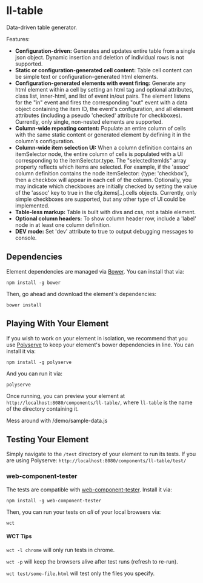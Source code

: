 # ll-table

Data-driven table generator.

Features:

- **Configuration-driven:** Generates and updates entire table from a single json object. Dynamic insertion and deletion of individual rows is not supported.
- **Static or configuration-generated cell content:** Table cell content can be simple text or configuration-generated html elements.
- **Configuration-generated elements with event firing:** Generate any html element within a cell by setting an html tag and optional attributes, class list, inner-html, and list of event in/out pairs. The element listens for the "in" event and fires the corresponding "out" event with a data object containing the item ID, the event's configuration, and all element attributes (including a pseudo 'checked' attribute for checkboxes). Currently, only single, non-nested elements are supported.
- **Column-wide repeating content:** Populate an entire column of cells with the same static content or generated element by defining it in the column's configuration.
- **Column-wide item selection UI:** When a column definition contains an itemSelector node, the entire column of cells is populated with a UI corresponding to the itemSelector.type. The "selectedItemIds" array property reflects which items are selected. For example, if the 'assoc' column definition contains the node itemSelector: {type: 'checkbox'}, then a checkbox will appear in each cell of the column. Optionally, you may indicate which checkboxes are initially checked by setting the value of the 'assoc' key to true in the cfg.items[..].cells objects. Currently, only simple checkboxes are supported, but any other type of UI could be implemented.
- **Table-less markup:** Table is built with divs and css, not a table element.
- **Optional column headers:** To show column header row, include a 'label' node in at least one column definition.
- **DEV mode:** Set 'dev' attribute to true to output debugging messages to console.


## Dependencies

Element dependencies are managed via [Bower](http://bower.io/). You can install that via:

    npm install -g bower

Then, go ahead and download the element's dependencies:

    bower install


## Playing With Your Element

If you wish to work on your element in isolation, we recommend that you use
[Polyserve](https://github.com/PolymerLabs/polyserve) to keep your element's
bower dependencies in line. You can install it via:

    npm install -g polyserve

And you can run it via:

    polyserve

Once running, you can preview your element at
`http://localhost:8080/components/ll-table/`, where `ll-table` is the name of the directory containing it.

Mess around with /demo/sample-data.js


## Testing Your Element

Simply navigate to the `/test` directory of your element to run its tests. If
you are using Polyserve: `http://localhost:8080/components/ll-table/test/`


### web-component-tester

The tests are compatible with [web-component-tester](https://github.com/Polymer/web-component-tester).
Install it via:

    npm install -g web-component-tester

Then, you can run your tests on _all_ of your local browsers via:

    wct

#### WCT Tips

`wct -l chrome` will only run tests in chrome.

`wct -p` will keep the browsers alive after test runs (refresh to re-run).

`wct test/some-file.html` will test only the files you specify.
